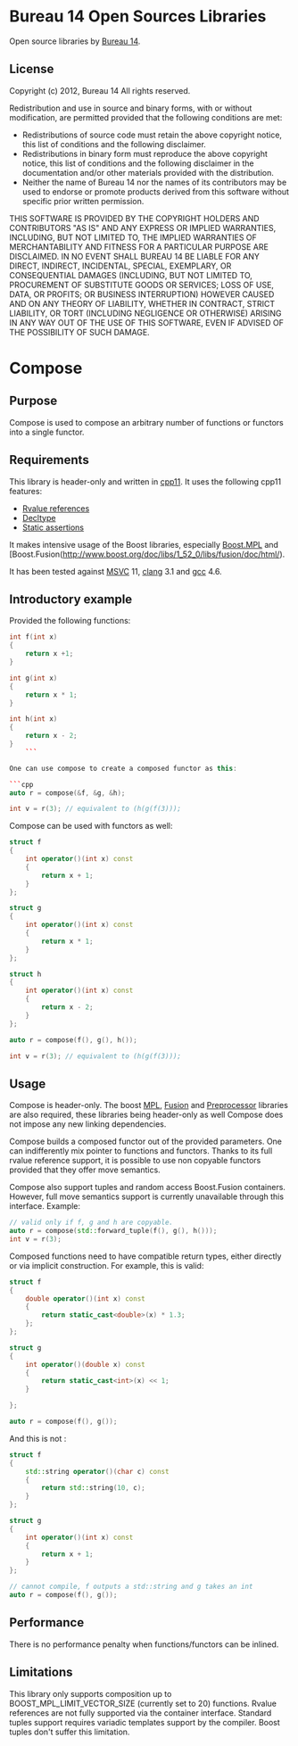 Bureau 14 Open Sources Libraries
==================================

Open source libraries by [Bureau 14](http://www.bureau14.fr).

License
-------

Copyright (c) 2012, Bureau 14 All rights reserved.

Redistribution and use in source and binary forms, with or without modification, are permitted provided that the following conditions are met:

 * Redistributions of source code must retain the above copyright notice, this list of conditions and the following disclaimer.
 * Redistributions in binary form must reproduce the above copyright notice, this list of conditions and the following disclaimer in the documentation and/or other materials provided with the distribution.
 * Neither the name of Bureau 14 nor the names of its contributors may be used to endorse or promote products derived from this software without specific prior written permission.

THIS SOFTWARE IS PROVIDED BY THE COPYRIGHT HOLDERS AND CONTRIBUTORS "AS IS" AND ANY EXPRESS OR IMPLIED WARRANTIES, INCLUDING, BUT NOT LIMITED TO, THE IMPLIED WARRANTIES OF MERCHANTABILITY AND FITNESS FOR A PARTICULAR PURPOSE ARE DISCLAIMED. IN NO EVENT SHALL BUREAU 14 BE LIABLE FOR ANY
DIRECT, INDIRECT, INCIDENTAL, SPECIAL, EXEMPLARY, OR CONSEQUENTIAL DAMAGES (INCLUDING, BUT NOT LIMITED TO, PROCUREMENT OF SUBSTITUTE GOODS OR SERVICES; LOSS OF USE, DATA, OR PROFITS; OR BUSINESS INTERRUPTION) HOWEVER CAUSED AND ON ANY THEORY OF LIABILITY, WHETHER IN CONTRACT, STRICT LIABILITY, OR TORT (INCLUDING NEGLIGENCE OR OTHERWISE) ARISING IN ANY WAY OUT OF THE USE OF THIS SOFTWARE, EVEN IF ADVISED OF THE POSSIBILITY OF SUCH DAMAGE.

Compose
=======

Purpose
-------

Compose is used to compose an arbitrary number of functions or functors into a single functor.

Requirements
------------

This library is header-only and written in [cpp11](http://en.wikipedia.org/wiki/C%2B%2B11). It uses the following cpp11 features:

 * [Rvalue references](http://en.wikipedia.org/wiki/Rvalue_references#Rvalue_references_and_move_constructors)
 * [Decltype](http://en.wikipedia.org/wiki/Decltype)
 * [Static assertions](http://en.wikipedia.org/wiki/Rvalue_references#Static_assertions)

It makes intensive usage of the Boost libraries, especially [Boost.MPL](http://www.boost.org/doc/libs/1_52_0/libs/mpl/doc/index.html) and [Boost.Fusion(http://www.boost.org/doc/libs/1_52_0/libs/fusion/doc/html/).

It has been tested against [MSVC](http://msdn.microsoft.com/fr-fr/vstudio/hh388567.aspx) 11, [clang](http://clang.llvm.org/) 3.1 and [gcc](http://gcc.gnu.org/) 4.6.

Introductory example
--------------------

 Provided the following functions:

```cpp
int f(int x)
{
    return x +1;
}

int g(int x)
{
    return x * 1;
}

int h(int x)
{
    return x - 2;
}
    ```

One can use compose to create a composed functor as this:

```cpp
auto r = compose(&f, &g, &h);

int v = r(3); // equivalent to (h(g(f(3)));
```

Compose can be used with functors as well:

```cpp
struct f
{
    int operator()(int x) const
    {
        return x + 1;
    }
};

struct g
{
    int operator()(int x) const
    {
        return x * 1;
    }
};

struct h
{
    int operator()(int x) const
    {
        return x - 2;
    }
};

auto r = compose(f(), g(), h());

int v = r(3); // equivalent to (h(g(f(3)));
```

Usage
-----

Compose is header-only. The boost [MPL](http://www.boost.org/doc/libs/1_52_0/libs/mpl/doc/index.html), [Fusion](http://www.boost.org/doc/libs/1_52_0/libs/fusion/doc/html/) and [Preprocessor](http://www.boost.org/doc/libs/1_52_0/libs/preprocessor/doc/index.html) libraries are also required, these libraries being header-only as well Compose does not impose any new linking dependencies.

Compose builds a composed functor out of the provided parameters. One can indifferently mix pointer to functions and functors. Thanks to its full rvalue reference support, it is possible to use non copyable functors provided that they offer move semantics.

Compose also support tuples and random access Boost.Fusion containers. However, full move semantics support is currently unavailable through this interface. Example:

```cpp
// valid only if f, g and h are copyable.
auto r = compose(std::forward_tuple(f(), g(), h())); 
int v = r(3);
```

Composed functions need to have compatible return types, either directly or via implicit construction.  For example, this is valid:

```cpp
struct f
{
    double operator()(int x) const
    {
        return static_cast<double>(x) * 1.3;
    };
};

struct g
{
    int operator()(double x) const
    {
        return static_cast<int>(x) << 1;
    }

};

auto r = compose(f(), g());
```

And this is not :

```cpp
struct f
{
    std::string operator()(char c) const
    {
        return std::string(10, c);
    }
};

struct g
{
    int operator()(int x) const
    {
        return x + 1;
    }
};

// cannot compile, f outputs a std::string and g takes an int
auto r = compose(f(), g());
```

Performance
-----------

There is no performance penalty when functions/functors can be inlined.

Limitations
-----------

This library only supports composition up to BOOST_MPL_LIMIT_VECTOR_SIZE (currently set to 20) functions. Rvalue references are not fully supported via the container interface. Standard tuples support requires variadic templates support by the compiler. Boost tuples don't suffer this limitation.

